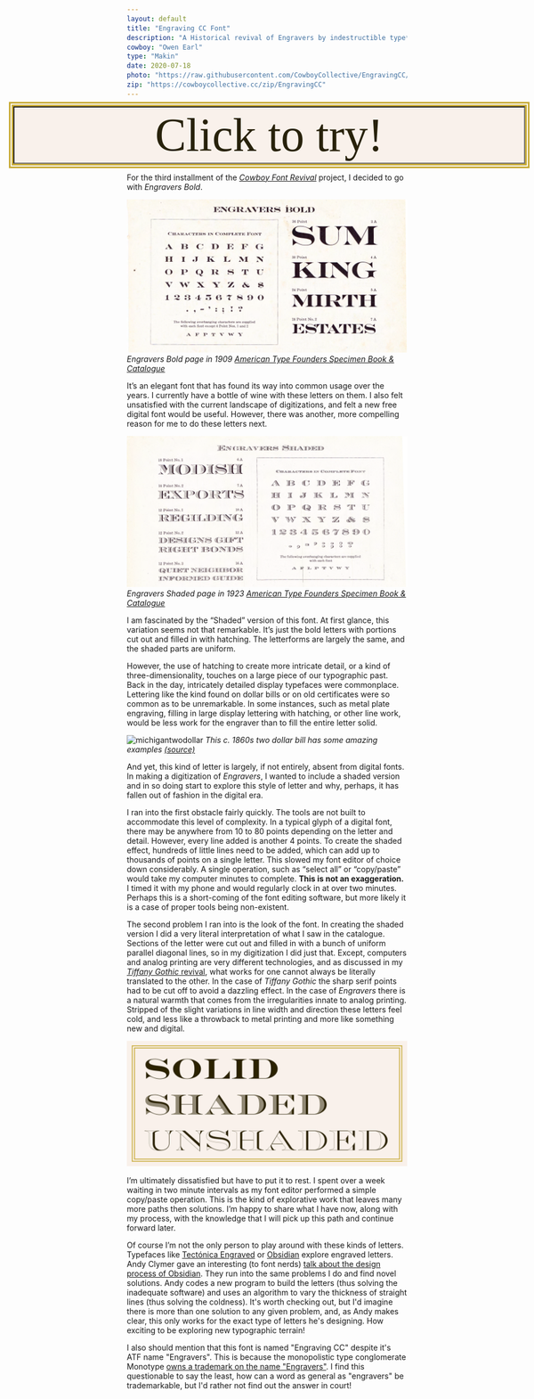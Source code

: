 ```yaml
---
layout: default
title: "Engraving CC Font"
description: "A Historical revival of Engravers by indestructible type*"
cowboy: "Owen Earl"
type: "Makin"
date: 2020-07-18
photo: "https://raw.githubusercontent.com/CowboyCollective/EngravingCC/master/sources/references/Title.png"
zip: "https://cowboycollective.cc/zip/EngravingCC"
---
```

<style type='text/css'>

#tester {
  color: rgb(40, 34, 11);
  background-color: rgb(249, 241, 235);
  font-family: 'engraving';
  font-weight: normal;
  font-style: normal;
  font-size: 6em;
  position: absolute;
  left: 2.5vw;
  width: 95vw;
  text-align: center;
  outline-style: double;
  outline-width: 8px;
  outline-color: rgb(200, 171, 55);
}
</style>

<input type="text" name="fname" id="tester" value="Click to try!" style=""><br><br><br><br><br><br><br>
For the third installment of the [*Cowboy Font Revival*](https://indestructibletype.com/Cowboy.html) project, I decided to go with *Engravers Bold*.

![ATF](https://raw.githubusercontent.com/CowboyCollective/media/master/engraversbold.png)
*Engravers Bold page in 1909 [American Type Founders Specimen Book & Catalogue](https://archive.org/details/ATF1909Supplement/page/n355/mode/2up)*

It’s an elegant font that has found its way into common usage over the years. I currently have a bottle of wine with these letters on them. I also felt unsatisfied with the current landscape of digitizations, and felt a new free digital font would be useful. However, there was another, more compelling reason for me to do these letters next.

![ATF](https://raw.githubusercontent.com/CowboyCollective/media/master/engraversshaded.png)
*Engravers Shaded page in 1923 [American Type Founders Specimen Book & Catalogue](https://archive.org/details/specimenbookcata00amer/page/354/mode/2up)*

I am fascinated by the “Shaded” version of this font. At first glance, this variation seems not that remarkable. It’s just the bold letters with portions cut out and filled in with hatching. The letterforms are largely the same, and the shaded parts are uniform.

However, the use of hatching to create more intricate detail, or a kind of three-dimensionality, touches on a large piece of our typographic past. Back in the day, intricately detailed display typefaces were commonplace. Lettering like the kind found on dollar bills or on old certificates were so common as to be unremarkable. In some instances, such as metal plate engraving, filling in large display lettering with hatching, or other line work, would be less work for the engraver than to fill the entire letter solid.

![michigantwodollar](https://raw.githubusercontent.com/CowboyCollective/media/master/michigan2dollarbill.jpg)
*This c. 1860s two dollar bill has some amazing examples [(source)](https://commons.wikimedia.org/wiki/File:2_Dollars,_State_Bank_of_Michigan,_Detroit,_c._1860_-_National_Museum_of_American_History_-_DSC00208.jpg)*

And yet, this kind of letter is largely, if not entirely, absent from digital fonts. In making a digitization of *Engravers*, I wanted to include a shaded version and in so doing start to explore this style of letter and why, perhaps, it has fallen out of fashion in the digital era.

I ran into the first obstacle fairly quickly. The tools are not built to accommodate this level of complexity. In a typical glyph of a digital font, there may be anywhere from 10 to 80 points depending on the letter and detail. However, every line added is another 4 points. To create the shaded effect, hundreds of little lines need to be added, which can add up to thousands of points on a single letter. This slowed my font editor of choice down considerably. A single operation, such as “select all” or “copy/paste” would take my computer minutes to complete. **This is not an exaggeration.** I timed it with my phone and would regularly clock in at over two minutes. Perhaps this is a short-coming of the font editing software, but more likely it is a case of proper tools being non-existent.

The second problem I ran into is the look of the font. In creating the shaded version I did a very literal interpretation of what I saw in the catalogue. Sections of the letter were cut out and filled in with a bunch of uniform parallel diagonal lines, so in my digitization I did just that. Except, computers and analog printing are very different technologies, and as discussed in my [*Tiffany Gothic* revival](https://cowboycollective.cc/2020/06/30/TiffanyGothicCC.html), what works for one cannot always be literally translated to the other. In the case of *Tiffany Gothic* the sharp serif points had to be cut off to avoid a dazzling effect. In the case of *Engravers* there is a natural warmth that comes from the irregularities innate to analog printing. Stripped of the slight variations in line width and direction these letters feel cold, and less like a throwback to metal printing and more like something new and digital.

![cold and shaded](https://raw.githubusercontent.com/CowboyCollective/EngravingCC/master/sources/references/Styles.png)

I’m ultimately dissatisfied but have to put it to rest. I spent over a week waiting in two minute intervals as my font editor performed a simple copy/paste operation. This is the kind of explorative work that leaves many more paths then solutions. I’m happy to share what I have now, along with my process, with the knowledge that I will pick up this path and continue forward later.

Of course I’m not the only person to play around with these kinds of letters. Typefaces like [Tectónica Engraved](https://www.myfonts.com/fonts/untype/tectonica/engraved/) or [Obsidian](https://www.typography.com/fonts/obsidian/) explore engraved letters. Andy Clymer gave an interesting (to font nerds) [talk about the design process of Obsidian](https://vimeo.com/124062807). They run into the same problems I do and find novel solutions. Andy codes a new program to build the letters (thus solving the inadequate software) and uses an algorithm to vary the thickness of straight lines (thus solving the coldness). It's worth checking out, but I'd imagine there is more than one solution to any given problem, and, as Andy makes clear, this only works for the exact type of letters he's designing. How exciting to be exploring new typographic terrain!

I also should mention that this font is named "Engraving CC" despite it's ATF name "Engravers". This is because the monopolistic type conglomerate Monotype [owns a trademark on the name "Engravers"](https://www.monotype.com/legal/trademarks). I find this questionable to say the least, how can a word as general as "engravers" be trademarkable, but I'd rather not find out the answer in court!
